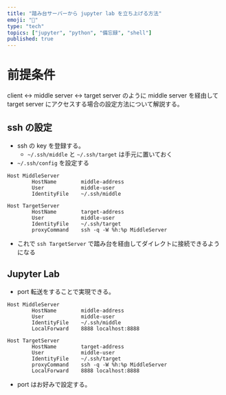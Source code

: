```yaml
---
title: "踏み台サーバーから jupyter lab を立ち上げる方法"
emoji: "🐍"
type: "tech"
topics: ["jupyter", "python", "備忘録", "shell"]
published: true
---
```


# 前提条件

client ↔ middle server ↔ target server
のように middle server を経由して target server にアクセスする場合の設定方法について解説する。

## ssh の設定

* ssh の key を登録する。
    * `~/.ssh/middle` と `~/.ssh/target` は手元に置いておく
* `~/.ssh/config` を設定する

```plain text:~/.ssh/config
Host MiddleServer
        HostName        middle-address
        User            middle-user
        IdentityFile    ~/.ssh/middle

Host TargetServer
        HostName        target-address
        User            middle-user
        IdentityFile    ~/.ssh/target
        proxyCommand    ssh -q -W %h:%p MiddleServer
```

* これで `ssh TargetServer` で踏み台を経由してダイレクトに接続できるようになる

## Jupyter Lab

* port 転送をすることで実現できる。

```plain text
Host MiddleServer
        HostName        middle-address
        User            middle-user
        IdentityFile    ~/.ssh/middle
        LocalForward    8888 localhost:8888

Host TargetServer
        HostName        target-address
        User            middle-user
        IdentityFile    ~/.ssh/target
        proxyCommand    ssh -q -W %h:%p MiddleServer
        LocalForward    8888 localhost:8888        
```

* port はお好みで設定する。